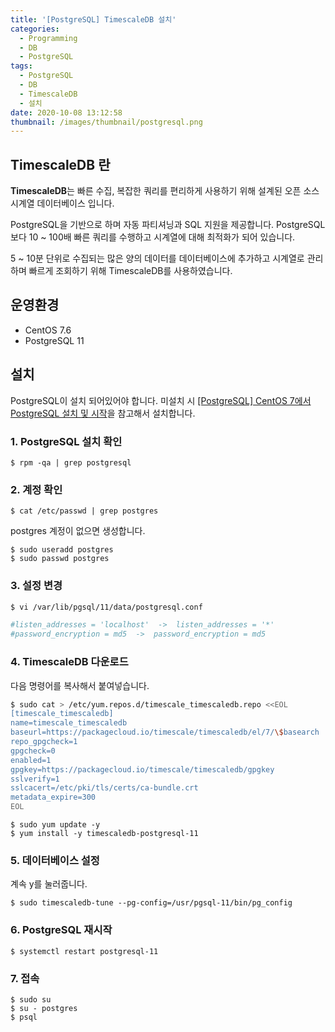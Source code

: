 ```yaml
---
title: '[PostgreSQL] TimescaleDB 설치'
categories:
  - Programming
  - DB
  - PostgreSQL
tags:
  - PostgreSQL
  - DB
  - TimescaleDB
  - 설치
date: 2020-10-08 13:12:58
thumbnail: /images/thumbnail/postgresql.png
---
```


## TimescaleDB 란

**TimescaleDB**는 빠른 수집, 복잡한 쿼리를 편리하게 사용하기 위해 설계된 오픈 소스 시계열 데이터베이스 입니다.

PostgreSQL을 기반으로 하며 자동 파티셔닝과 SQL 지원을 제공합니다. PostgreSQL 보다 10 ~ 100배 빠른 쿼리를 수행하고 시계열에 대해 최적화가 되어 있습니다.

5 ~ 10분 단위로 수집되는 많은 양의 데이터를 데이터베이스에 추가하고 시계열로 관리하며 빠르게 조회하기 위해 TimescaleDB를 사용하였습니다.

## 운영환경

- CentOS 7.6
- PostgreSQL 11

## 설치

PostgreSQL이 설치 되어있어야 합니다. 미설치 시 [[PostgreSQL] CentOS 7에서 PostgreSQL 설치 및 시작](https://hgko1207.github.io/2020/09/10/postgresql-1/)을 참고해서 설치합니다.

### 1. PostgreSQL 설치 확인

```shell
$ rpm -qa | grep postgresql
```

### 2. 계정 확인

```shell
$ cat /etc/passwd | grep postgres
```

postgres 계정이 없으면 생성합니다.

```shell
$ sudo useradd postgres
$ sudo passwd postgres
```

### 3. 설정 변경

```bash
$ vi /var/lib/pgsql/11/data/postgresql.conf

#listen_addresses = 'localhost'  ->  listen_addresses = '*'
#password_encryption = md5  ->  password_encryption = md5
```

### 4. TimescaleDB 다운로드

다음 명령어를 복사해서 붙여넣습니다.

```bash
$ sudo cat > /etc/yum.repos.d/timescale_timescaledb.repo <<EOL
[timescale_timescaledb]
name=timescale_timescaledb
baseurl=https://packagecloud.io/timescale/timescaledb/el/7/\$basearch
repo_gpgcheck=1
gpgcheck=0
enabled=1
gpgkey=https://packagecloud.io/timescale/timescaledb/gpgkey
sslverify=1
sslcacert=/etc/pki/tls/certs/ca-bundle.crt
metadata_expire=300
EOL
```

```shell
$ sudo yum update -y
$ yum install -y timescaledb-postgresql-11
```

### 5. 데이터베이스 설정

계속 y를 눌러줍니다.

```shell
$ sudo timescaledb-tune --pg-config=/usr/pgsql-11/bin/pg_config
```

### 6. PostgreSQL 재시작

```shell
$ systemctl restart postgresql-11
```

### 7. 접속

```shell
$ sudo su
$ su - postgres
$ psql
```
